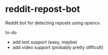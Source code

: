 # reddit-repost-bot
Reddit bot for detecting reposts using opencv.

to-do
 - add text support (easy, maybe)
 - add video support (probably pretty difficult)